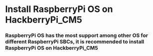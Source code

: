 # Install RaspberryPi OS on HackberryPi_CM5

### RaspberryPi OS has the most support among other OS for different RaspberryPi SBCs, it is recommended to install RaspberryPi OS on HackberryPi_CM5
